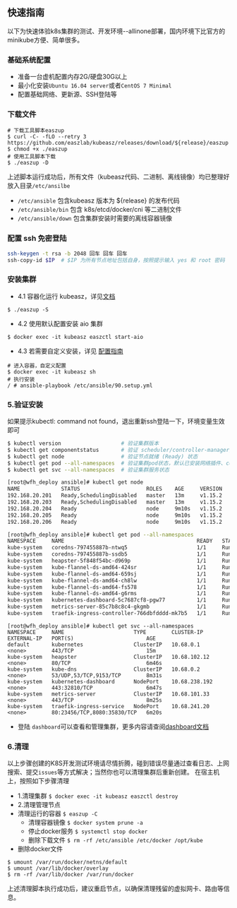 ## 快速指南

以下为快速体验k8s集群的测试、开发环境--allinone部署，国内环境下比官方的minikube方便、简单很多。

### 基础系统配置
- 准备一台虚机配置内存2G/硬盘30G以上
- 最小化安装`Ubuntu 16.04 server`或者`CentOS 7 Minimal`
- 配置基础网络、更新源、SSH登陆等

### 下载文件

```{.python .input}
# 下载工具脚本easzup
$ curl -C- -fLO --retry 3 https://github.com/easzlab/kubeasz/releases/download/${release}/easzup
$ chmod +x ./easzup
# 使用工具脚本下载
$ ./easzup -D
```

上述脚本运行成功后，所有文件（kubeasz代码、二进制、离线镜像）均已整理好放入目录`/etc/ansilbe`

- `/etc/ansible` 包含kubeasz 版本为 ${release} 的发布代码
- `/etc/ansible/bin` 包含 k8s/etcd/docker/cni 等二进制文件
- `/etc/ansible/down` 包含集群安装时需要的离线容器镜像

### 配置 ssh 免密登陆

```bash
ssh-keygen -t rsa -b 2048 回车 回车 回车
ssh-copy-id $IP  # $IP 为所有节点地址包括自身，按照提示输入 yes 和 root 密码
```

### 安装集群

- 4.1 容器化运行 kubeasz，详见[文档](docker_kubeasz.md)

```{.python .input}
$ ./easzup -S
```

- 4.2 使用默认配置安装 aio 集群

```{.python .input}
$ docker exec -it kubeasz easzctl start-aio
```

- 4.3 若需要自定义安装，详见 [配置指南](config_guide.md)

```{.python .input}
# 进入容器，自定义配置
$ docker exec -it kubeasz sh
# 执行安装
/ # ansible-playbook /etc/ansible/90.setup.yml
```

### 5.验证安装

如果提示kubectl: command not found，退出重新ssh登陆一下，环境变量生效即可

```bash
$ kubectl version                   # 验证集群版本
$ kubectl get componentstatus       # 验证 scheduler/controller-manager/etcd等组件状态
$ kubectl get node                  # 验证节点就绪 (Ready) 状态
$ kubectl get pod --all-namespaces  # 验证集群pod状态，默认已安装网络插件、coredns、metrics-server等
$ kubectl get svc --all-namespaces  # 验证集群服务状态
```

```bash
[root@wfh_deploy ansible]# kubectl get node
NAME             STATUS                     ROLES    AGE     VERSION
192.168.20.201   Ready,SchedulingDisabled   master   13m     v1.15.2
192.168.20.203   Ready,SchedulingDisabled   master   13m     v1.15.2
192.168.20.204   Ready                      node     9m10s   v1.15.2
192.168.20.205   Ready                      node     9m10s   v1.15.2
192.168.20.206   Ready                      node     9m10s   v1.15.2
```

```bash
[root@wfh_deploy ansible]# kubectl get pod --all-namespaces
NAMESPACE     NAME                                          READY   STATUS    RESTARTS   AGE
kube-system   coredns-797455887b-ntwq5                      1/1     Running   0          8m4s
kube-system   coredns-797455887b-ssdb5                      1/1     Running   0          8m4s
kube-system   heapster-5f848f54bc-d969p                     1/1     Running   0          6m19s
kube-system   kube-flannel-ds-amd64-424sr                   1/1     Running   0          8m59s
kube-system   kube-flannel-ds-amd64-659sj                   1/1     Running   0          8m59s
kube-system   kube-flannel-ds-amd64-ch8lw                   1/1     Running   0          8m59s
kube-system   kube-flannel-ds-amd64-fs578                   1/1     Running   0          8m59s
kube-system   kube-flannel-ds-amd64-g6rms                   1/1     Running   0          8m59s
kube-system   kubernetes-dashboard-5c7687cf8-pgw77          1/1     Running   0          6m20s
kube-system   metrics-server-85c7b8c8c4-gkgmb               1/1     Running   0          7m58s
kube-system   traefik-ingress-controller-766dbfdddd-mk7b5   1/1     Running   0          5m54s
```

```{.python .input}
[root@wfh_deploy ansible]# kubectl get svc --all-namespaces
NAMESPACE     NAME                      TYPE        CLUSTER-IP      EXTERNAL-IP   PORT(S)                       AGE
default       kubernetes                ClusterIP   10.68.0.1       <none>        443/TCP                       15m
kube-system   heapster                  ClusterIP   10.68.102.12    <none>        80/TCP                        6m46s
kube-system   kube-dns                  ClusterIP   10.68.0.2       <none>        53/UDP,53/TCP,9153/TCP        8m31s
kube-system   kubernetes-dashboard      NodePort    10.68.238.192   <none>        443:32810/TCP                 6m47s
kube-system   metrics-server            ClusterIP   10.68.101.33    <none>        443/TCP                       8m25s
kube-system   traefik-ingress-service   NodePort    10.68.241.20    <none>        80:23456/TCP,8080:35830/TCP   6m20s
```

- 登陆 `dashboard`可以查看和管理集群，更多内容请查阅[dashboard文档](../guide/dashboard.md)

### 6.清理
以上步骤创建的K8S开发测试环境请尽情折腾，碰到错误尽量通过查看日志、上网搜索、提交`issues`等方式解决；当然你也可以清理集群后重新创建。
在宿主机上，按照如下步骤清理

- 1.清理集群 `$ docker exec -it kubeasz easzctl destroy`
- 2.清理管理节点
- 清理运行的容器 `$ easzup -C`
  - 清理容器镜像 `$ docker system prune -a`
  - 停止docker服务 `$
systemctl stop docker`
  - 删除下载文件 `$ rm -rf /etc/ansible /etc/docker /opt/kube`
- 删除docker文件

```{.python .input}
$ umount /var/run/docker/netns/default
$ umount /var/lib/docker/overlay
$ rm -rf /var/lib/docker /var/run/docker
```

上述清理脚本执行成功后，建议重启节点，以确保清理残留的虚拟网卡、路由等信息。
